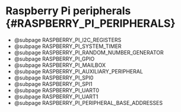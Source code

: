 # Raspberry Pi peripherals {#RASPBERRY_PI_PERIPHERALS}

- @subpage RASPBERRY_PI_I2C_REGISTERS
- @subpage RASPBERRY_PI_SYSTEM_TIMER
- @subpage RASPBERRY_PI_RANDOM_NUMBER_GENERATOR
- @subpage RASPBERRY_PI_GPIO
- @subpage RASPBERRY_PI_MAILBOX
- @subpage RASPBERRY_PI_AUXILIARY_PERIPHERAL
- @subpage RASPBERRY_PI_SPI0
- @subpage RASPBERRY_PI_SPI1
- @subpage RASPBERRY_PI_UART0
- @subpage RASPBERRY_PI_UART1
- @subpage RASPBERRY_PI_PERIPHERAL_BASE_ADDRESSES

